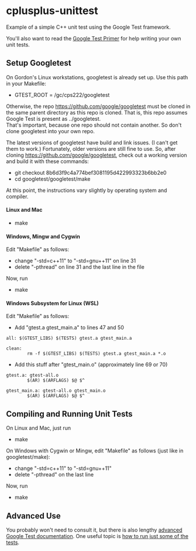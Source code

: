 # cplusplus-unittest
Example of a simple C++ unit test using the Google Test framework.  

You'll also want to read the [Google Test Primer](https://github.com/google/googletest/blob/master/googletest/docs/Primer.md) 
for help writing your own unit tests.

## Setup Googletest
On Gordon's Linux workstations, googletest is already set up.  Use this
path in your Makefile:
* GTEST_ROOT = /gc/cps222/googletest

Otherwise, the repo https://github.com/google/googletest must be cloned in 
the same parent directory as this repo is cloned.  That is, this repo assumes
Google Test is present as ../googletest.  
That's important, because one repo should not contain another. 
So don't clone googletest into your own repo.

The latest versions of googletest have build and link issues. (I can't get
them to work.)  Fortunately, older versions are still fine to use.
So, after cloning https://github.com/google/googletest, check out a working
version and build it with these commands:
* git checkout 8b6d3f9c4a774bef3081195d422993323b6bb2e0
* cd googletest/googletest/make

At this point, the instructions vary slightly by operating system and compiler.

#### Linux and Mac
* make

#### Windows, Mingw and Cygwin
Edit "Makefile" as follows:
* change "-std=c++11" to "-std=gnu++11" on line 31
* delete "-pthread" on line 31 and the last line in the file

Now, run
* make

#### Windows Subsystem for Linux (WSL)
Edit "Makefile" as follows:
* Add "gtest.a gtest_main.a" to lines 47 and 50
```
all: $(GTEST_LIBS) $(TESTS) gtest.a gtest_main.a

clean:
        rm -f $(GTEST_LIBS) $(TESTS) gtest.a gtest_main.a *.o
```
* Add this stuff after "gtest_main.o" (approximately line 69 or 70)
```
gtest.a: gtest-all.o
        $(AR) $(ARFLAGS) $@ $^

gtest_main.a: gtest-all.o gtest_main.o
        $(AR) $(ARFLAGS) $@ $^
```

## Compiling and Running Unit Tests
On Linux and Mac, just run 
* make

On Windows with Cygwin or Mingw, edit "Makefile" as follows
(just like in googletest/make):
* change "-std=c++11" to "-std=gnu++11"
*  delete "-pthread" on the last line

Now, run
* make

## Advanced Use
You probably won't need to consult it, but there is also lengthy [advanced Google Test documentation](https://github.com/google/googletest/blob/master/googletest/docs/advanced.md).  One useful topic is [how to run just some of the tests](https://github.com/google/googletest/blob/master/googletest/docs/advanced.md#running-test-programs-advanced-options).

